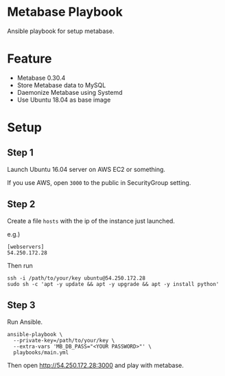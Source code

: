 # Metabase Playbook

Ansible playbook for setup metabase.

# Feature

- Metabase 0.30.4
- Store Metabase data to MySQL
- Daemonize Metabase using Systemd
- Use Ubuntu 18.04 as base image

# Setup

## Step 1

Launch Ubuntu 16.04 server on AWS EC2 or something.

If you use AWS, open `3000` to the public in SecurityGroup setting.

## Step 2

Create a file `hosts` with the ip of the instance just launched.

e.g.)

```
[webservers]
54.250.172.28
```

Then run

```
ssh -i /path/to/your/key ubuntu@54.250.172.28
sudo sh -c 'apt -y update && apt -y upgrade && apt -y install python'
```

## Step 3

Run Ansible.

```
ansible-playbook \
  --private-key=/path/to/your/key \
  --extra-vars 'MB_DB_PASS="<YOUR PASSWORD>"' \
  playbooks/main.yml
```

Then open http://54.250.172.28:3000 and play with metabase.
